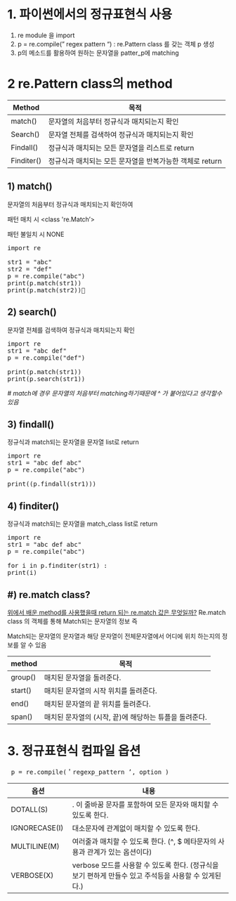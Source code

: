 
# 1. 파이썬에서의 정규표현식 사용

1. re module 을 import 
2. p = re.compile(” regex pattern “) : re.Pattern class 를 갖는 객체 p 생성
3. p의 메소드를 활용하여 원하는 문자열을 patter_p에 matching



# 2 re.Pattern class의 method

|Method|목적|
|-|-|
|match()|문자열의 처음부터 정규식과 매치되는지 확인|
|Search()|문자열 전체를 검색하여 정규식과 매치되는지 확인|
|Findall()|정규식과 매치되는 모든 문자열을 리스트로 return|
|Finditer()|정규식과 매치되는 모든 문자열을 반복가능한 객체로 return|

## 1) match()
문자열의 처음부터 정규식과 매치되는지 확인하여

패턴 매치 시  <class 're.Match’>

패턴 불일치 시  NONE



<pre>
import re

str1 = "abc"
str2 = "def"
p = re.compile("abc")
print(p.match(str1))
print(p.match(str2))
</pre>

## 2) search()
문자열 전체를 검색하여 정규식과 매치되는지 확인
<pre>
import re
str1 = "abc def"
p = re.compile("def")

print(p.match(str1))
print(p.search(str1))
</pre>
*# match에 경우 문자열의 처음부터 matching하기때문에 ^ 가 붙어있다고 생각할수 있음*

## 3) findall()
정규식과 match되는 문자열을 문자열 list로 return

<pre>
import re
str1 = "abc def abc"
p = re.compile("abc")

print((p.findall(str1)))
</pre>

## 4) finditer()
정규식과 match되는 문자열을 match_class list로 return

<pre>
import re
str1 = "abc def abc"
p = re.compile("abc")

for i in p.finditer(str1) :
print(i)
</pre>

## #) re.match class?

[위에서 배운 method를 사용했을때 return 되는 re.match 값은 무엇일까?]()
Re.match class 의 객체를 통해 
Match되는 문자열의 정보 즉

Match되는 문자열의 문자열과
해당 문자열이 전체문자열에서 어디에 위치 하는지의 정보를 알 수 있음

|method| 목적|
|-|-|
|group()|매치된 문자열을 돌려준다.|
|start()|매치된 문자열의 시작 위치를 돌려준다.|
|end()|매치된 문자열의 끝 위치를 돌려준다.|
|span()|매치된 문자열의 (시작, 끝)에 해당하는 튜플을 돌려준다.|

# 3. 정규표현식 컴파일 옵션
<pre> p = re.compile(＇regexp_pattern ’, option )  </pre>

|옵션 |내용|
|-|-|
|DOTALL(S) |. 이 줄바꿈 문자를 포함하여 모든 문자와 매치할 수 있도록 한다.|
|IGNORECASE(I)  |대소문자에 관계없이 매치할 수 있도록 한다.|
|MULTILINE(M) |여러줄과 매치할 수 있도록 한다. (^, $ 메타문자의 사용과 관계가 있는 옵션이다)|
|VERBOSE(X) |verbose 모드를 사용할 수 있도록 한다. (정규식을 보기 편하게 만들수 있고 주석등을 사용할 수 있게된다.)|
